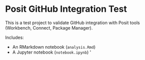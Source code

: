 # Posit GitHub Integration Test

This is a test project to validate GitHub integration with Posit tools (Workbench, Connect, Package Manager).

Includes:
- An RMarkdown notebook (`analysis.Rmd`)
- A Jupyter notebook (`notebook.ipynb`)
'